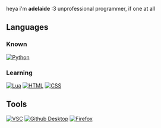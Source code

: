 heya i'm **adelaide** :3
unprofessional programmer, if one at all

## Languages
### Known
[![Python](https://img.shields.io/badge/-python-7952B3?style=for-the-badge&logo=Python&logoColor=white)](https://www.python.org/)

### Learning
[![Lua](https://img.shields.io/badge/-Lua-000081?style=for-the-badge&logo=Lua&logoColor=white)](https://www.lua.org/)
[![HTML](https://img.shields.io/badge/-HTML-d63d0f?style=for-the-badge&logo=HTML5&logoColor=white)](https://html.com/)
[![CSS](https://img.shields.io/badge/-CSS-2299f8?style=for-the-badge&logo=CSS3&logoColor=white)](https://www.w3schools.com/css/)

## Tools
[![VSC](https://img.shields.io/badge/-VSC-0079d0?style=for-the-badge&logo=VisualStudioCode&logoColor=white)](https://code.visualstudio.com/)
[![Github Desktop](https://img.shields.io/badge/-Github_Desktop-7c3eec?style=for-the-badge&logo=Github&logoColor=white)](https://desktop.github.com/)
[![Firefox](https://img.shields.io/badge/-Firefox-FF7139?style=for-the-badge&logo=FirefoxBrowser&logoColor=white)](https://www.mozilla.org/en-US/firefox/new/)
